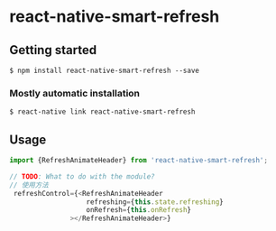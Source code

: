 # react-native-smart-refresh

## Getting started

`$ npm install react-native-smart-refresh --save`

### Mostly automatic installation

`$ react-native link react-native-smart-refresh`

## Usage
```javascript
import {RefreshAnimateHeader} from 'react-native-smart-refresh';

// TODO: What to do with the module?
// 使用方法
 refreshControl={<RefreshAnimateHeader
                   refreshing={this.state.refreshing}
                   onRefresh={this.onRefresh}
               ></RefreshAnimateHeader>}
```

